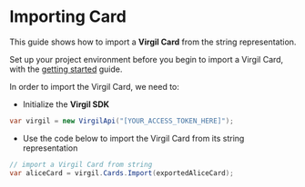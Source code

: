 # Importing Card

This guide shows how to import a **Virgil Card** from the string representation.

Set up your project environment before you begin to import a Virgil Card, with the [getting started](/documentation/guides/configuration/client.md) guide.


In order to import the Virgil Card, we need to:

- Initialize the **Virgil SDK**

```cs
var virgil = new VirgilApi("[YOUR_ACCESS_TOKEN_HERE]");
```

- Use the code below to import the Virgil Card from its string representation

```cs
// import a Virgil Card from string
var aliceCard = virgil.Cards.Import(exportedAliceCard);
```
